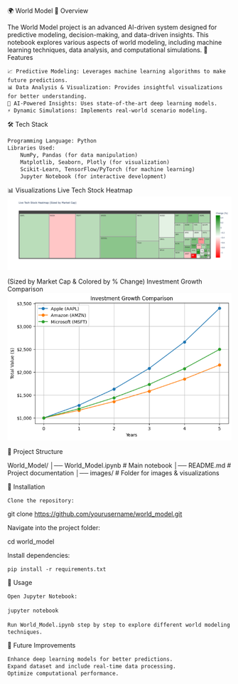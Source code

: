 🌍 World Model
📌 Overview

The World Model project is an advanced AI-driven system designed for predictive modeling, decision-making, and data-driven insights. This notebook explores various aspects of world modeling, including machine learning techniques, data analysis, and computational simulations.
🚀 Features

    📈 Predictive Modeling: Leverages machine learning algorithms to make future predictions.
    📊 Data Analysis & Visualization: Provides insightful visualizations for better understanding.
    🤖 AI-Powered Insights: Uses state-of-the-art deep learning models.
    ⚡ Dynamic Simulations: Implements real-world scenario modeling.

🛠️ Tech Stack

    Programming Language: Python
    Libraries Used:
        NumPy, Pandas (for data manipulation)
        Matplotlib, Seaborn, Plotly (for visualization)
        Scikit-Learn, TensorFlow/PyTorch (for machine learning)
        Jupyter Notebook (for interactive development)

📊 Visualizations
Live Tech Stock Heatmap
![Live Stock Heatmap](./newplot(2).png)

(Sized by Market Cap & Colored by % Change)
Investment Growth Comparison
![Live Stock Heatmap](./Investment_calculator.png)

📂 Project Structure

World_Model/
│── World_Model.ipynb   # Main notebook
│── README.md           # Project documentation
│── images/             # Folder for images & visualizations

📌 Installation

    Clone the repository:

git clone https://github.com/yourusername/world_model.git

Navigate into the project folder:

cd world_model

Install dependencies:

    pip install -r requirements.txt

🚀 Usage

    Open Jupyter Notebook:

    jupyter notebook

    Run World_Model.ipynb step by step to explore different world modeling techniques.

📌 Future Improvements

    Enhance deep learning models for better predictions.
    Expand dataset and include real-time data processing.
    Optimize computational performance.

